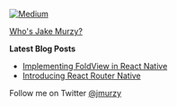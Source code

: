 [![Medium](https://img.shields.io/badge/blog-medium-brightgreen.svg)](https://commitocracy.com)

[Who's Jake Murzy?](https://jakemurzy.com)

**Latest Blog Posts**
- [Implementing FoldView in React Native](https://commitocracy.com/implementing-foldview-in-react-native-e970011f98b8)
- [Introducing React Router Native](https://commitocracy.com/introducing-react-router-native-b02e76b8ca5d)

Follow me on Twitter [@jmurzy](https://twitter.com/jmurzy)

